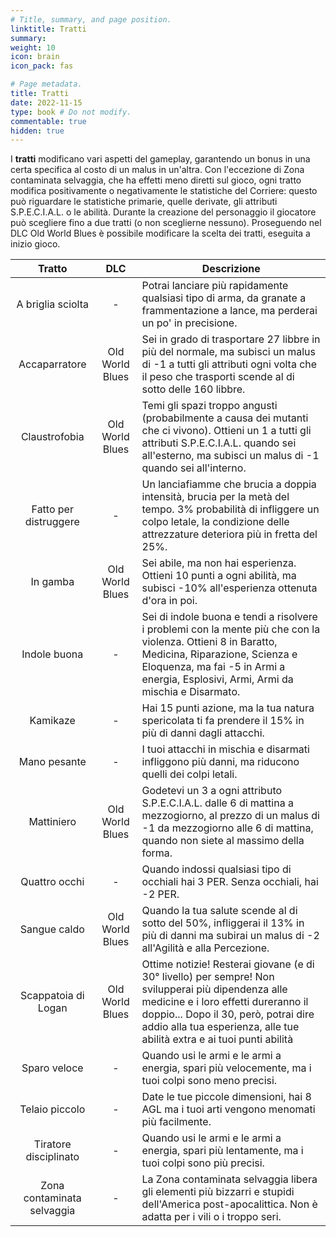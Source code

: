 ```yaml
---
# Title, summary, and page position.
linktitle: Tratti
summary: 
weight: 10
icon: brain
icon_pack: fas

# Page metadata.
title: Tratti
date: 2022-11-15
type: book # Do not modify.
commentable: true
hidden: true
---
```


<div class="fnv">

I **tratti** modificano vari aspetti del gameplay, garantendo un bonus in una certa specifica al costo di un malus in un'altra. Con l'eccezione di Zona contaminata selvaggia, che ha effetti meno diretti sul gioco, ogni tratto modifica positivamente o negativamente le statistiche del Corriere: questo può riguardare le statistiche primarie, quelle derivate, gli attributi S.P.E.C.I.A.L. o le abilità.
Durante la creazione del personaggio il giocatore può scegliere fino a due tratti (o non sceglierne nessuno). Proseguendo nel DLC Old World Blues è possibile modificare la scelta dei tratti, eseguita a inizio gioco.


|           Tratto           |       DLC       | Descrizione                                                                                                                                                                                                                                                  |
|:--------------------------:|:---------------:|--------------------------------------------------------------------------------------------------------------------------------------------------------------------------------------------------------------------------------------------------------------|
|      A briglia sciolta     |        -        | Potrai lanciare più rapidamente qualsiasi tipo di arma, da granate a frammentazione a lance, ma perderai un po' in precisione.                                                                                                                               |
|        Accaparratore       | Old World Blues | Sei in grado di trasportare 27 libbre in più del normale, ma subisci un malus di -1 a tutti gli attributi ogni volta che il peso che trasporti scende al di sotto delle 160 libbre.                                                                          |
|        Claustrofobia       | Old World Blues | Temi gli spazi troppo angusti (probabilmente a causa dei mutanti che ci vivono).  Ottieni un 1 a tutti gli attributi S.P.E.C.I.A.L. quando sei all'esterno, ma subisci un malus di -1 quando sei all'interno.                                                |
|    Fatto per distruggere   |        -        | Un lanciafiamme che brucia a doppia intensità, brucia per la metà del tempo. 3% probabilità di infliggere un colpo letale, la condizione delle attrezzature deteriora più in fretta del 25%.                                                                 |
|          In gamba          | Old World Blues | Sei abile, ma non hai esperienza.  Ottieni 10 punti a ogni abilità, ma subisci -10% all'esperienza ottenuta d'ora in poi.                                                                                                                                    |
|        Indole buona        |        -        | Sei di indole buona e tendi a risolvere i problemi con la mente più che con la violenza. Ottieni 8 in Baratto, Medicina, Riparazione, Scienza e Eloquenza, ma fai -5 in Armi a energia, Esplosivi, Armi, Armi da mischia e Disarmato.                        |
|          Kamikaze          |        -        | Hai 15 punti azione, ma la tua natura spericolata ti fa prendere il 15% in più di danni dagli attacchi.                                                                                                                                                      |
|        Mano pesante        |        -        | I tuoi attacchi in mischia e disarmati infliggono più danni, ma riducono quelli dei colpi letali.                                                                                                                                                            |
|         Mattiniero         | Old World Blues | Godetevi un 3 a ogni attributo S.P.E.C.I.A.L. dalle 6 di mattina a mezzogiorno, al prezzo di un malus di -1 da mezzogiorno alle 6 di mattina, quando non siete al massimo della forma.                                                                       |
|        Quattro occhi       |        -        | Quando indossi qualsiasi tipo di occhiali hai 3 PER. Senza occhiali, hai -2 PER.                                                                                                                                                                             |
|        Sangue caldo        | Old World Blues | Quando la tua salute scende al di sotto del 50%, infliggerai il 13% in più di danni ma subirai un malus di -2 all'Agilità e alla Percezione.                                                                                                                 |
|     Scappatoia di Logan    | Old World Blues | Ottime notizie! Resterai giovane (e di 30° livello) per sempre! Non svilupperai più dipendenza alle medicine e i loro effetti dureranno il doppio... Dopo il 30, però, potrai dire addio alla tua esperienza, alle tue abilità extra e ai tuoi punti abilità |
|        Sparo veloce        |        -        | Quando usi le armi e le armi a energia, spari più velocemente, ma i tuoi colpi sono meno precisi.                                                                                                                                                            |
|       Telaio piccolo       |        -        | Date le tue piccole dimensioni, hai 8 AGL ma i tuoi arti vengono menomati più facilmente.                                                                                                                                                                    |
|    Tiratore disciplinato   |        -        | Quando usi le armi e le armi a energia, spari più lentamente, ma i tuoi colpi sono più precisi.                                                                                                                                                              |
| Zona contaminata selvaggia |        -        | La Zona contaminata selvaggia libera gli elementi più bizzarri e stupidi dell'America post-apocalittica. Non è adatta per i vili o i troppo seri.                                                                                                            |


</div>

